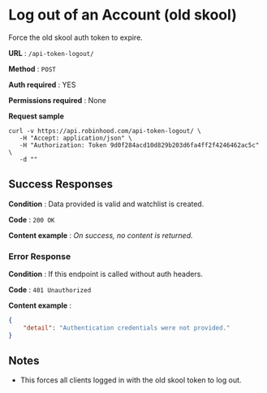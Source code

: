 # Log out of an Account (old skool)

Force the old skool auth token to expire.

**URL** : `/api-token-logout/`

**Method** : `POST`

**Auth required** : YES

**Permissions required** : None

**Request sample**

```
curl -v https://api.robinhood.com/api-token-logout/ \
   -H "Accept: application/json" \
   -H "Authorization: Token 9d0f284acd10d829b203d6fa4ff2f4246462ac5c" \
   -d ""
```

## Success Responses

**Condition** : Data provided is valid and watchlist is created.

**Code** : `200 OK`

**Content example** : *On success, no content is returned.*

### Error Response

**Condition** : If this endpoint is called without auth headers.

**Code** : `401 Unauthorized`

**Content example** :

```json
{
    "detail": "Authentication credentials were not provided."
}
```

## Notes

* This forces all clients logged in with the old skool token to log out.